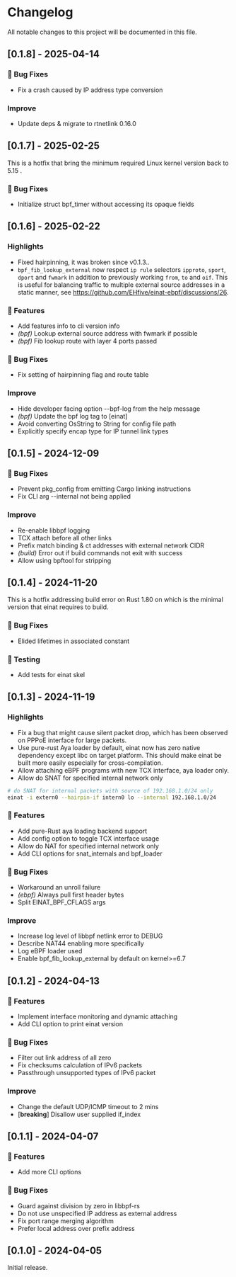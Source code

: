 # Changelog

All notable changes to this project will be documented in this file.

## [0.1.8] - 2025-04-14

### 🐛 Bug Fixes

- Fix a crash caused by IP address type conversion

### Improve

- Update deps & migrate to rtnetlink 0.16.0

## [0.1.7] - 2025-02-25

This is a hotfix that bring the minimum required Linux kernel version back to 5.15 .

### 🐛 Bug Fixes

-   Initialize struct bpf_timer without accessing its opaque fields

## [0.1.6] - 2025-02-22

### Highlights

-   Fixed hairpinning, it was broken since v0.1.3..
-   `bpf_fib_lookup_external` now respect `ip rule` selectors `ipproto`, `sport`, `dport` and `fwmark` in addition to previously working `from`, `to` and `oif`.
    This is useful for balancing traffic to multiple external source addresses in a static manner, see <https://github.com/EHfive/einat-ebpf/discussions/26>.

### 🚀 Features

-   Add features info to cli version info
-   _(bpf)_ Lookup external source address with fwmark if possible
-   _(bpf)_ Fib lookup route with layer 4 ports passed

### 🐛 Bug Fixes

-   Fix setting of hairpinning flag and route table

### Improve

-   Hide developer facing option --bpf-log from the help message
-   _(bpf)_ Update the bpf log tag to [einat]
-   Avoid converting OsString to String for config file path
-   Explicitly specify encap type for IP tunnel link types

## [0.1.5] - 2024-12-09

### 🐛 Bug Fixes

-   Prevent pkg_config from emitting Cargo linking instructions
-   Fix CLI arg --internal not being applied

### Improve

-   Re-enable libbpf logging
-   TCX attach before all other links
-   Prefix match binding & ct addresses with external network CIDR
-   _(build)_ Error out if build commands not exit with success
-   Allow using bpftool for stripping

## [0.1.4] - 2024-11-20

This is a hotfix addressing build error on Rust 1.80 on which is the minimal version that einat requires to build.

### 🐛 Bug Fixes

-   Elided lifetimes in associated constant

### 🧪 Testing

-   Add tests for einat skel

## [0.1.3] - 2024-11-19

### Highlights

-   Fix a bug that might cause silent packet drop, which has been observed on PPPoE interface for large packets.
-   Use pure-rust Aya loader by default, einat now has zero native dependency except libc on target platform.
    This should make einat be built more easily especially for cross-compilation.
-   Allow attaching eBPF programs with new TCX interface, aya loader only.
-   Allow do SNAT for specified internal network only

```bash
# do SNAT for internal packets with source of 192.168.1.0/24 only
einat -i extern0 --hairpin-if intern0 lo --internal 192.168.1.0/24
```

### 🚀 Features

-   Add pure-Rust aya loading backend support
-   Add config option to toggle TCX interface usage
-   Allow do NAT for specified internal network only
-   Add CLI options for snat_internals and bpf_loader

### 🐛 Bug Fixes

-   Workaround an unroll failure
-   _(ebpf)_ Always pull first header bytes
-   Split EINAT_BPF_CFLAGS args

### Improve

-   Increase log level of libbpf netlink error to DEBUG
-   Describe NAT44 enabling more specifically
-   Log eBPF loader used
-   Enable bpf_fib_lookup_external by default on kernel>=6.7

## [0.1.2] - 2024-04-13

### 🚀 Features

-   Implement interface monitoring and dynamic attaching
-   Add CLI option to print einat version

### 🐛 Bug Fixes

-   Filter out link address of all zero
-   Fix checksums calculation of IPv6 packets
-   Passthrough unsupported types of IPv6 packet

### Improve

-   Change the default UDP/ICMP timeout to 2 mins
-   [**breaking**] Disallow user supplied if_index

## [0.1.1] - 2024-04-07

### 🚀 Features

-   Add more CLI options

### 🐛 Bug Fixes

-   Guard against division by zero in libbpf-rs
-   Do not use unspecified IP address as external address
-   Fix port range merging algorithm
-   Prefer local address over prefix address

## [0.1.0] - 2024-04-05

Initial release.
